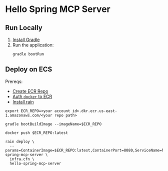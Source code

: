 # Hello Spring MCP Server

## Run Locally

1. [Install Gradle](https://gradle.org/install/)
1. Run the application:
    ```
    gradle bootRun
    ```

## Deploy on ECS

Prereqs:
- [Create ECR Repo](https://us-east-1.console.aws.amazon.com/ecr/private-registry/repositories/create?region=us-east-1)
- [Auth `docker` to ECR](https://docs.aws.amazon.com/AmazonECR/latest/userguide/registry_auth.html)
- [Install rain](https://github.com/aws-cloudformation/rain)

```
export ECR_REPO=<your account id>.dkr.ecr.us-east-1.amazonaws.com/<your repo path>

gradle bootBuildImage --imageName=$ECR_REPO

docker push $ECR_REPO:latest

rain deploy \
  --params=ContainerImage=$ECR_REPO:latest,ContainerPort=8080,ServiceName=hello-spring-mcp-server \
  infra.cfn \
  hello-spring-mcp-server
```
